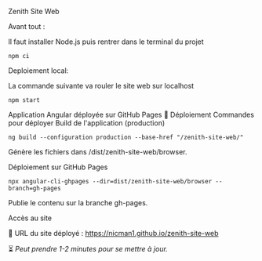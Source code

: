 Zenith Site Web

Avant tout :
 
  Il faut installer Node.js puis rentrer dans le terminal du projet

    npm ci

Deploiement local: 
  
  La commande suivante va rouler le site web sur localhost

    npm start

Application Angular déployée sur GitHub Pages
🚀 Déploiement
Commandes pour déployer
  Build de l'application (production)

    ng build --configuration production --base-href "/zenith-site-web/"

Génère les fichiers dans /dist/zenith-site-web/browser.

  Déploiement sur GitHub Pages

    npx angular-cli-ghpages --dir=dist/zenith-site-web/browser --branch=gh-pages

Publie le contenu sur la branche gh-pages.

Accès au site

  📌 URL du site déployé :
  https://nicman1.github.io/zenith-site-web

  ⏳ *Peut prendre 1-2 minutes pour se mettre à jour.*
